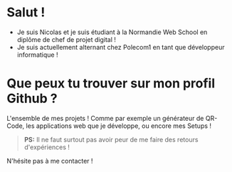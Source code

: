 # Salut !

- Je suis Nicolas et je suis étudiant à la Normandie Web School en diplôme de chef de projet digital !
- Je suis actuellement alternant chez Polecom1 en tant que développeur informatique !

# Que peux tu trouver sur mon profil Github ?

L'ensemble de mes projets ! Comme par exemple un générateur de QR-Code, les applications web que je développe, ou encore mes Setups !

> **PS:** Il ne faut surtout pas avoir peur de me faire des retours d'expériences !

N'hésite pas à me contacter !


